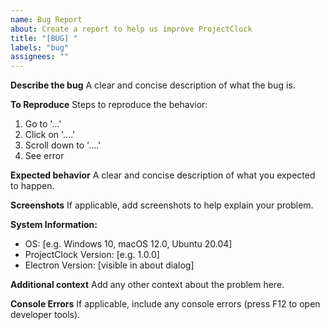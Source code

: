 ```yaml
---
name: Bug Report
about: Create a report to help us improve ProjectClock
title: "[BUG] "
labels: "bug"
assignees: ""
---
```


**Describe the bug**
A clear and concise description of what the bug is.

**To Reproduce**
Steps to reproduce the behavior:

1. Go to '...'
2. Click on '....'
3. Scroll down to '....'
4. See error

**Expected behavior**
A clear and concise description of what you expected to happen.

**Screenshots**
If applicable, add screenshots to help explain your problem.

**System Information:**

- OS: [e.g. Windows 10, macOS 12.0, Ubuntu 20.04]
- ProjectClock Version: [e.g. 1.0.0]
- Electron Version: [visible in about dialog]

**Additional context**
Add any other context about the problem here.

**Console Errors**
If applicable, include any console errors (press F12 to open developer tools).
